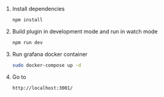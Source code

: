 1. Install dependencies

   ```bash
   npm install
   ```

2. Build plugin in development mode and run in watch mode

   ```bash
   npm run dev
   ```
3. Run grafana docker container

   ```bash
   sudo docker-compose up -d
   ```
4. Go to 

   ```bash
   http://localhost:3001/
   ```
